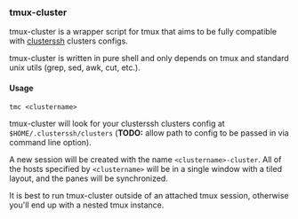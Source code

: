 ### tmux-cluster

tmux-cluster is a wrapper script for tmux that aims to be fully compatible with [clusterssh](https://github.com/duncs/clusterssh) clusters configs.

tmux-cluster is written in pure shell and only depends on tmux and standard unix utils (grep, sed, awk, cut, etc.).

#### Usage

`tmc <clustername>`

tmux-cluster will look for your clusterssh clusters config at `$HOME/.clusterssh/clusters` (**TODO:** allow path to config to be passed in via command line option).

A new session will be created with the name `<clustername>-cluster`. All of the hosts specified by `<clustername>` will be in a single window with a tiled layout, and the panes will be synchronized.

It is best to run tmux-cluster outside of an attached tmux session, otherwise you'll end up with a nested tmux instance.
